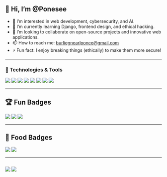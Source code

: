 ## 👋 Hi, I’m @Ponesee  
- 👀 I’m interested in web development, cybersecurity, and AI.  
- 🌱 I’m currently learning Django, frontend design, and ethical hacking.  
- 💞️ I’m looking to collaborate on open-source projects and innovative web applications.  
- 📫 How to reach me: burliegnearlponce@gmail.com  
- ⚡ Fun fact: I enjoy breaking things (ethically) to make them more secure!  

---

### 🔧 Technologies & Tools  
<p align="left">
  <img src="https://img.shields.io/badge/ChatGPT-74aa9c?style=for-the-badge&logo=openai&logoColor=white" />
  <img src="https://img.shields.io/badge/Twilio-F22F46?style=for-the-badge&logo=Twilio&logoColor=white" />
  <img src="https://img.shields.io/badge/Django-092E20?style=for-the-badge&logo=django&logoColor=green" />
  <img src="https://img.shields.io/badge/MongoDB-4EA94B?style=for-the-badge&logo=mongodb&logoColor=white" />
  <img src="https://img.shields.io/badge/Sqlite-003B57?style=for-the-badge&logo=sqlite&logoColor=white" />
  <img src="https://img.shields.io/badge/VSCode-0078D4?style=for-the-badge&logo=visual%20studio%20code&logoColor=white" />
  <img src="https://img.shields.io/badge/Visual_Studio-5C2D91?style=for-the-badge&logo=visual%20studio&logoColor=white" />
  <img src="https://img.shields.io/badge/Sublime_Text-575757?style=for-the-badge&logo=sublime-text&logoColor=important" />
</p>

---

## 🏆 Fun Badges  
<p align="left">
  <img src="https://img.shields.io/badge/Hacker-E34F26?style=for-the-badge&logo=kalilinux&logoColor=white" />
  <img src="https://img.shields.io/badge/Open%20Source-Love-blue?style=for-the-badge" />
  <img src="https://img.shields.io/badge/Proud-Developer-orange?style=for-the-badge&logo=python&logoColor=white"/>
</p>

---

## 🍔 Food Badges  
<p align="left">
  <img src="https://img.shields.io/badge/KFC-F40027?style=for-the-badge&logo=kfc&logoColor=white" />
  <img src="https://img.shields.io/badge/McDonald's-FBC817?style=for-the-badge&logo=McDonald's&logoColor=white" />
</p>

---

##
<p align="left">
    <img src="https://media.giphy.com/media/LmNwrBhejkK9EFP504/giphy.gif">
    <img src="https://media.giphy.com/media/MDJ9IbxxvDUQM/giphy.gif">
  
</p>



